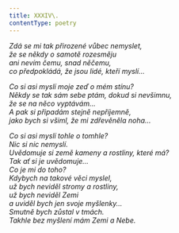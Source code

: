 ```yaml
---
title: XXXIV\.
contentType: poetry
---
```


<section>

_Zdá se mi tak přirozené vůbec nemyslet,  
že se někdy o samotě rozesměju  
ani nevím čemu, snad něčemu,  
co předpokládá, že jsou lidé, kteří myslí…_

</section>

<section>

_Co si asi myslí moje zeď o mém stínu?  
Někdy se tak sám sebe ptám, dokud si nevšimnu,  
že se na něco vyptávám…  
A pak si připadám stejně nepříjemně,  
jako bych si všiml, že mi zdřevěněla noha…_

</section>

<section>

_Co si asi myslí tohle o tomhle?  
Nic si nic nemyslí.  
Uvědomuje si země kameny a rostliny, které má?  
Tak ať si je uvědomuje…  
Co je mi do toho?  
Kdybych na takové věci myslel,  
už bych neviděl stromy a rostliny,  
už bych neviděl Zemi  
a uviděl bych jen svoje myšlenky…  
Smutně bych zůstal v tmách.  
Takhle bez myšlení mám Zemi a Nebe._

</section>

